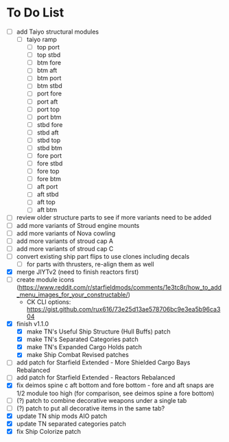# To Do List

- [ ] add Taiyo structural modules
    - [ ] taiyo ramp
        - [ ] top port
        - [ ] top stbd
        - [ ] btm fore
        - [ ] btm aft
        - [ ] btm port
        - [ ] btm stbd
        - [ ] port fore
        - [ ] port aft
        - [ ] port top
        - [ ] port btm
        - [ ] stbd fore
        - [ ] stbd aft
        - [ ] stbd top
        - [ ] stbd btm
        - [ ] fore port
        - [ ] fore stbd
        - [ ] fore top
        - [ ] fore btm
        - [ ] aft port
        - [ ] aft stbd
        - [ ] aft top
        - [ ] aft btm
- [ ] review older structure parts to see if more variants need to be added
- [ ] add more variants of Stroud engine mounts
- [ ] add more variants of Nova cowling
- [ ] add more variants of stroud cap A
- [ ] add more variants of stroud cap C
- [ ] convert existing ship part flips to use clones including decals
    - [ ] for parts with thrusters, re-align them as well
- [X] merge JIYTv2 (need to finish reactors first)
- [ ] create module icons (https://www.reddit.com/r/starfieldmods/comments/1e3tc8r/how_to_add_menu_images_for_your_constructable/)
    - CK CLI options: https://gist.github.com/rux616/73e25d13ae578706bc9e3ea5b96ca304
- [X] finish v1.1.0
    - [X] make TN's Useful Ship Structure (Hull Buffs) patch
    - [X] make TN's Separated Categories patch
    - [X] make TN's Expanded Cargo Holds patch
    - [X] make Ship Combat Revised patches
- [ ] add patch for Starfield Extended - More Shielded Cargo Bays Rebalanced
- [ ] add patch for Starfield Extended - Reactors Rebalanced
- [X] fix deimos spine c aft bottom and fore bottom - fore and aft snaps are 1/2 module too high (for comparison, see deimos spine a fore bottom)
- [ ] (?) patch to combine decorative weapons under a single tab
- [ ] (?) patch to put all decorative items in the same tab?
- [X] update TN ship mods AIO patch
- [X] update TN separated categories patch
- [X] fix Ship Colorize patch
